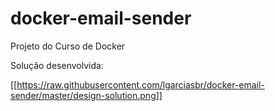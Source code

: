 # docker-email-sender
Projeto do Curso de Docker

Solução desenvolvida:

[[https://raw.githubusercontent.com/lgarciasbr/docker-email-sender/master/design-solution.png]]
